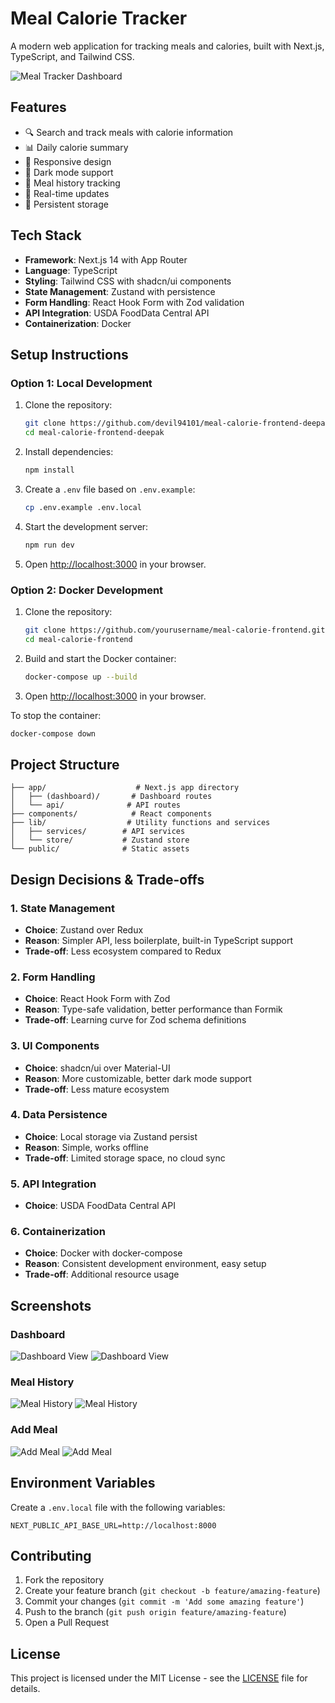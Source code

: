 # Meal Calorie Tracker

A modern web application for tracking meals and calories, built with Next.js, TypeScript, and Tailwind CSS.

![Meal Tracker Dashboard](public/screenshots/dashboard.png)

## Features

- 🔍 Search and track meals with calorie information
- 📊 Daily calorie summary
- 📱 Responsive design
- 🌙 Dark mode support
- 📝 Meal history tracking
- 🔄 Real-time updates
- 💾 Persistent storage

## Tech Stack

- **Framework**: Next.js 14 with App Router
- **Language**: TypeScript
- **Styling**: Tailwind CSS with shadcn/ui components
- **State Management**: Zustand with persistence
- **Form Handling**: React Hook Form with Zod validation
- **API Integration**: USDA FoodData Central API
- **Containerization**: Docker

## Setup Instructions

### Option 1: Local Development

1. Clone the repository:
   ```bash
   git clone https://github.com/devil94101/meal-calorie-frontend-deepak.git
   cd meal-calorie-frontend-deepak
   ```

2. Install dependencies:
   ```bash
   npm install
   ```

3. Create a `.env` file based on `.env.example`:
   ```bash
   cp .env.example .env.local
   ```

4. Start the development server:
   ```bash
   npm run dev
   ```

5. Open [http://localhost:3000](http://localhost:3000) in your browser.

### Option 2: Docker Development

1. Clone the repository:
   ```bash
   git clone https://github.com/yourusername/meal-calorie-frontend.git
   cd meal-calorie-frontend
   ```

2. Build and start the Docker container:
   ```bash
   docker-compose up --build
   ```

3. Open [http://localhost:3000](http://localhost:3000) in your browser.

To stop the container:
```bash
docker-compose down
```

## Project Structure

```
├── app/                    # Next.js app directory
│   ├── (dashboard)/       # Dashboard routes
│   └── api/              # API routes
├── components/            # React components
├── lib/                  # Utility functions and services
│   ├── services/        # API services
│   └── store/           # Zustand store
└── public/              # Static assets
```

## Design Decisions & Trade-offs

### 1. State Management
- **Choice**: Zustand over Redux
- **Reason**: Simpler API, less boilerplate, built-in TypeScript support
- **Trade-off**: Less ecosystem compared to Redux

### 2. Form Handling
- **Choice**: React Hook Form with Zod
- **Reason**: Type-safe validation, better performance than Formik
- **Trade-off**: Learning curve for Zod schema definitions

### 3. UI Components
- **Choice**: shadcn/ui over Material-UI
- **Reason**: More customizable, better dark mode support
- **Trade-off**: Less mature ecosystem

### 4. Data Persistence
- **Choice**: Local storage via Zustand persist
- **Reason**: Simple, works offline
- **Trade-off**: Limited storage space, no cloud sync

### 5. API Integration
- **Choice**: USDA FoodData Central API

### 6. Containerization
- **Choice**: Docker with docker-compose
- **Reason**: Consistent development environment, easy setup
- **Trade-off**: Additional resource usage

## Screenshots

### Dashboard
![Dashboard View](public/screenshots/dashboard.png)
![Dashboard View](public/screenshots/dashboard-dark.png)

### Meal History
![Meal History](public/screenshots/meal.png)
![Meal History](public/screenshots/meal-dark.png)

### Add Meal
![Add Meal](public/screenshots/add-meal.png)
![Add Meal](public/screenshots/add-meal-api.png)

## Environment Variables

Create a `.env.local` file with the following variables:

```env
NEXT_PUBLIC_API_BASE_URL=http://localhost:8000
```

## Contributing

1. Fork the repository
2. Create your feature branch (`git checkout -b feature/amazing-feature`)
3. Commit your changes (`git commit -m 'Add some amazing feature'`)
4. Push to the branch (`git push origin feature/amazing-feature`)
5. Open a Pull Request

## License

This project is licensed under the MIT License - see the [LICENSE](LICENSE) file for details.
